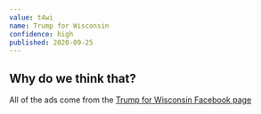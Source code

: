 ```yaml
---
value: t4wi
name: Trump for Wisconsin
confidence: high
published: 2020-09-25
---
```


## Why do we think that?

All of the ads come from the
[Trump for Wisconsin Facebook page](https://www.facebook.com/TrumpForWisconsin/)




